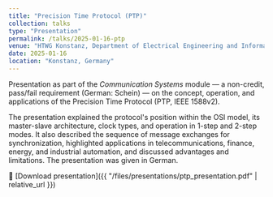 ```yaml
---
title: "Precision Time Protocol (PTP)"
collection: talks
type: "Presentation"
permalink: /talks/2025-01-16-ptp
venue: "HTWG Konstanz, Department of Electrical Engineering and Information Technology"
date: 2025-01-16
location: "Konstanz, Germany"
---
```


Presentation as part of the *Communication Systems* module — a non-credit, pass/fail requirement (German: Schein) — on the concept, operation, and applications of the Precision Time Protocol (PTP, IEEE 1588v2). 

The presentation explained the protocol's position within the OSI model, its master-slave architecture, clock types, and operation in 1-step and 2-step modes. It also described the sequence of message exchanges for synchronization, highlighted applications in telecommunications, finance, energy, and industrial automation, and discussed advantages and limitations. The presentation was given in German.

📄 [Download presentation]({{ "/files/presentations/ptp_presentation.pdf" | relative_url }})
